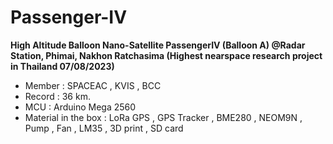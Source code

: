 # Passenger-IV
**High Altitude Balloon Nano-Satellite PassengerIV (Balloon A) @Radar Station, Phimai, Nakhon Ratchasima (Highest nearspace research project in Thailand 07/08/2023)**
- Member : SPACEAC , KVIS , BCC
- Record : 36 km.
- MCU : Arduino Mega 2560
- Material in the box : LoRa GPS , GPS Tracker , BME280 , NEOM9N , Pump , Fan , LM35 , 3D print , SD card
